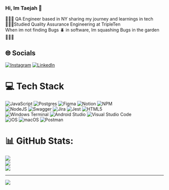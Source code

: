 ### Hi, Im Taejah  👋

👩🏾‍💻 QA Engineer based in NY sharing my journey and learnings in tech<br/>
👩🏽‍🏫Studied Quality Assurance Engineering at TripleTen<br/>
When im not finding Bugs 🪲 in software, Im squashing Bugs in the garden 👩🏾‍🌾 <br/>







## 🌐 Socials
[![Instagram](https://img.shields.io/badge/Instagram-%23E4405F.svg?logo=Instagram&logoColor=white)](https://instagram.com/qawithtae) [![LinkedIn](https://img.shields.io/badge/LinkedIn-%230077B5.svg?logo=linkedin&logoColor=white)](https://linkedin.com/in/TaejahBevelle) 

# 💻 Tech Stack
![JavaScript](https://img.shields.io/badge/javascript-%23323330.svg?style=for-the-badge&logo=javascript&logoColor=%23F7DF1E) ![Postgres](https://img.shields.io/badge/postgres-%23316192.svg?style=for-the-badge&logo=postgresql&logoColor=white) ![Figma](https://img.shields.io/badge/figma-%23F24E1E.svg?style=for-the-badge&logo=figma&logoColor=white) ![Notion](https://img.shields.io/badge/Notion-%23000000.svg?style=for-the-badge&logo=notion&logoColor=white) ![NPM](https://img.shields.io/badge/NPM-%23CB3837.svg?style=for-the-badge&logo=npm&logoColor=white)<br/> ![NodeJS](https://img.shields.io/badge/node.js-6DA55F?style=for-the-badge&logo=node.js&logoColor=white) ![Swagger](https://img.shields.io/badge/-Swagger-%23Clojure?style=for-the-badge&logo=swagger&logoColor=white) ![Jira](https://img.shields.io/badge/jira-%230A0FFF.svg?style=for-the-badge&logo=jira&logoColor=white) ![Jest](https://img.shields.io/badge/-jest-%23C21325?style=for-the-badge&logo=jest&logoColor=white) ![HTML5](https://img.shields.io/badge/html5-%23E34F26.svg?style=for-the-badge&logo=html5&logoColor=white)<br/> ![Windows Terminal](https://img.shields.io/badge/Windows%20Terminal-%234D4D4D.svg?style=for-the-badge&logo=windows-terminal&logoColor=white) ![Android Studio](https://img.shields.io/badge/android%20studio-346ac1?style=for-the-badge&logo=android%20studio&logoColor=white) ![Visual Studio Code](https://img.shields.io/badge/Visual%20Studio%20Code-0078d7.svg?style=for-the-badge&logo=visual-studio-code&logoColor=white)<br/> ![iOS](https://img.shields.io/badge/iOS-000000?style=for-the-badge&logo=ios&logoColor=white) ![macOS](https://img.shields.io/badge/mac%20os-000000?style=for-the-badge&logo=macos&logoColor=F0F0F0) ![Postman](https://img.shields.io/badge/Postman-FF6C37?style=for-the-badge&logo=postman&logoColor=white)
# 📊 GitHub Stats:
![](https://github-readme-stats.vercel.app/api?username=TaejahBevelle&theme=radical&hide_border=false&include_all_commits=false&count_private=false)<br/>
![](https://github-readme-streak-stats.herokuapp.com/?user=TaejahBevelle&theme=radical&hide_border=false)<br/>
![](https://github-readme-stats.vercel.app/api/top-langs/?username=TaejahBevelle&theme=radical&hide_border=false&include_all_commits=false&count_private=false&layout=compact)

---
[![](https://visitcount.itsvg.in/api?id=TaejahBevelle&icon=0&color=0)](https://visitcount.itsvg.in)

<!-- Proudly created with GPRM ( https://gprm.itsvg.in ) -->
